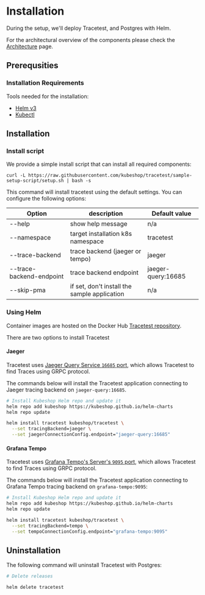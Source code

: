 # Installation

During the setup, we'll deploy Tracetest, and Postgres with Helm.

For the architectural overview of the components please check the [Architecture](architecture.md) page.

## **Prerequsities**

### **Installation Requirements**

Tools needed for the installation:

- [Helm v3](https://helm.sh/docs/intro/install/)
- [Kubectl](https://kubernetes.io/docs/tasks/tools/)

## **Installation**

### Install script

We provide a simple install script that can install all required components:

```
curl -L https://raw.githubusercontent.com/kubeshop/tracetest/sample-setup-script/setup.sh | bash -s
```

This command will install tracetest using the default settings. You can configure the following options:


| Option                   | description                                  | Default value      |
|--------------------------|----------------------------------------------|--------------------|
| --help                   | show help message                            | n/a                |
| --namespace              | target installation k8s namespace            | tracetest          |
| --trace-backend          | trace backend (jaeger or tempo)              | jaeger             |
| --trace-backend-endpoint | trace backend endpoint                       | jaeger-query:16685 |
| --skip-pma               | if set, don't install the sample application | n/a                |


### Using Helm

Container images are hosted on the Docker Hub [Tracetest repository](https://hub.docker.com/r/kubeshop/tracetest).

There are two options to install Tracetest

#### **Jaeger**

Tracetest uses [Jaeger Query Service `16685` port](https://www.jaegertracing.io/docs/1.32/deployment/#query-service--ui), which allows Tracetest to find Traces using GRPC protocol.

The commands below will install the Tracetest application connecting to Jaeger tracing backend on `jaeger-query:16685`.

```sh
# Install Kubeshop Helm repo and update it
helm repo add kubeshop https://kubeshop.github.io/helm-charts
helm repo update

helm install tracetest kubeshop/tracetest \
  --set tracingBackend=jaeger \
  --set jaegerConnectionConfig.endpoint="jaeger-query:16685"
```

#### **Grafana Tempo**

Tracetest uses [Grafana Tempo's Server's `9095` port](https://grafana.com/docs/tempo/latest/configuration/#server), which allows Tracetest to find Traces using GRPC protocol.


The commands below will install the Tracetest application connecting to Grafana Tempo tracing backend on `grafana-tempo:9095`:

```sh
# Install Kubeshop Helm repo and update it
helm repo add kubeshop https://kubeshop.github.io/helm-charts
helm repo update

helm install tracetest kubeshop/tracetest \
  --set tracingBackend=tempo \
  --set tempoConnectionConfig.endpoint="grafana-tempo:9095"
```

## **Uninstallation**

The following command will uninstall Tracetest with Postgres:

```sh
# Delete releases

helm delete tracetest
```
